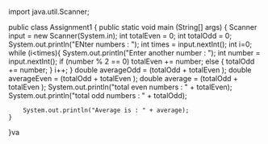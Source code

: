 import java.util.Scanner;

public class Assignment1 {
    public static void main (String[] args) {
        Scanner input = new Scanner(System.in);
        int totalEven = 0;
        int totalOdd = 0;
        System.out.println("ENter numbers : ");
        int times = input.nextInt();
        int i=0;
        while (i<times){
            System.out.println("Enter another number : ");
            int number = input.nextInt();
            if (number % 2 == 0)
                totalEven += number;
            else {
                totalOdd += number;
            }
            i++;
        }
        double averageOdd = (totalOdd + totalEven );
        double averageEven = (totalOdd + totalEven );
        double average = (totalOdd + totalEven );
        System.out.println("total even numbers : " + totalEven);
        System.out.println("total odd numbers : " + totalOdd);

        System.out.println("Average is : " + average);
    }
}va
